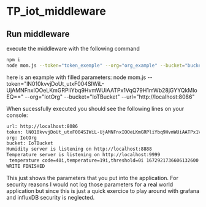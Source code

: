 # TP_iot_middleware

## Run middleware
execute the middleware with the following command
``` bash
npm i
node mom.js --token="token_exemple" --org="org_example" --bucket="bucket_example" --url="url_example"
```
here is an example with filled parameters:
node mom.js --token="lN010kvvjDoUt_utxF004SIWiL-UjAMNFnxIOOeLKmGRPliYbq9HvmWUiAATPx1VqQ79H1mWb28jGYYQkMloEQ==" --org="IotOrg" --bucket="IoTBucket" --url="http://localhost:8086"

When sucessfully executed you should see the following lines on your console:

``` bash
url: http://localhost:8086
token: lN010kvvjDoUt_utxF004SIWiL-UjAMNFnxIOOeLKmGRPliYbq9HvmWUiAATPx1VqQ79H1mWb28jGYYQkMloEQ==
org: IotOrg
bucket: IoTBucket
Humidity server is listening on http://localhost:8888
Temperature server is listening on http://localhost:9999
 temperature code=40i,temperature=19i,threshold=0i 1672921736606132600
WRITE FINISHED
```

This just shows the parameters that you put into the application. For security reasons I would not log those parameters for a real world application but since this is just a quick exercice to play around with grafana and influxDB security is neglected.